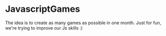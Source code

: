 # JavascriptGames
The idea is to create as many games as possible in one month. Just for fun, we're trying to improve our Js skills :)
